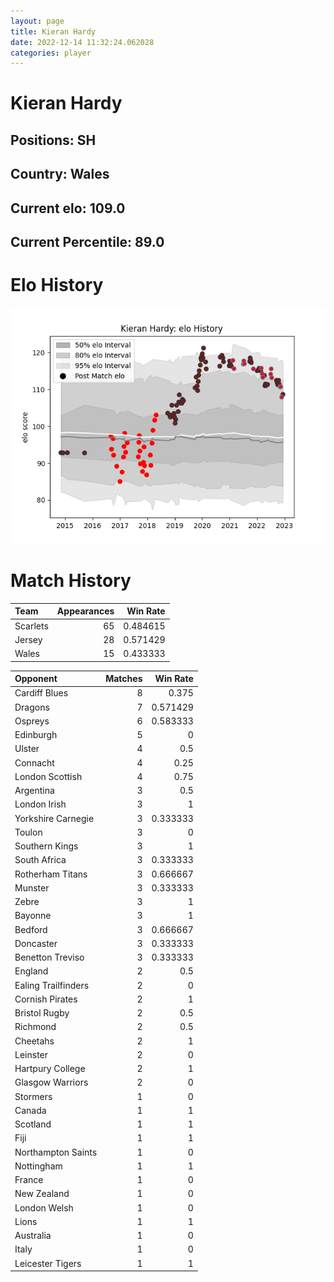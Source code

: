 ```yaml
---  
layout: page  
title: Kieran Hardy  
date: 2022-12-14 11:32:24.062028  
categories: player  
---
```

# Kieran Hardy

## Positions: SH

## Country: Wales

## Current elo: 109.0

## Current Percentile: 89.0

# Elo History


![elo history](history_KieranHardy.png)
# Match History


| Team     |   Appearances |   Win Rate |
|:---------|--------------:|-----------:|
| Scarlets |            65 |   0.484615 |
| Jersey   |            28 |   0.571429 |
| Wales    |            15 |   0.433333 |

| Opponent            |   Matches |   Win Rate |
|:--------------------|----------:|-----------:|
| Cardiff Blues       |         8 |   0.375    |
| Dragons             |         7 |   0.571429 |
| Ospreys             |         6 |   0.583333 |
| Edinburgh           |         5 |   0        |
| Ulster              |         4 |   0.5      |
| Connacht            |         4 |   0.25     |
| London Scottish     |         4 |   0.75     |
| Argentina           |         3 |   0.5      |
| London Irish        |         3 |   1        |
| Yorkshire Carnegie  |         3 |   0.333333 |
| Toulon              |         3 |   0        |
| Southern Kings      |         3 |   1        |
| South Africa        |         3 |   0.333333 |
| Rotherham Titans    |         3 |   0.666667 |
| Munster             |         3 |   0.333333 |
| Zebre               |         3 |   1        |
| Bayonne             |         3 |   1        |
| Bedford             |         3 |   0.666667 |
| Doncaster           |         3 |   0.333333 |
| Benetton Treviso    |         3 |   0.333333 |
| England             |         2 |   0.5      |
| Ealing Trailfinders |         2 |   0        |
| Cornish Pirates     |         2 |   1        |
| Bristol Rugby       |         2 |   0.5      |
| Richmond            |         2 |   0.5      |
| Cheetahs            |         2 |   1        |
| Leinster            |         2 |   0        |
| Hartpury College    |         2 |   1        |
| Glasgow Warriors    |         2 |   0        |
| Stormers            |         1 |   0        |
| Canada              |         1 |   1        |
| Scotland            |         1 |   1        |
| Fiji                |         1 |   1        |
| Northampton Saints  |         1 |   0        |
| Nottingham          |         1 |   1        |
| France              |         1 |   0        |
| New Zealand         |         1 |   0        |
| London Welsh        |         1 |   0        |
| Lions               |         1 |   1        |
| Australia           |         1 |   0        |
| Italy               |         1 |   0        |
| Leicester Tigers    |         1 |   1        |